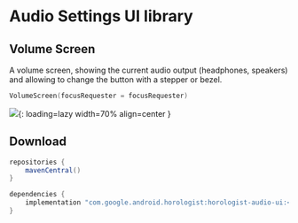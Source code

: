 # Audio Settings UI library

## Volume Screen

A volume screen, showing the current audio output (headphones, speakers) and
allowing to change the button with a stepper or bezel.

```kotlin
VolumeScreen(focusRequester = focusRequester)
```

![](volume_screen.png){: loading=lazy width=70% align=center }

## Download

```groovy
repositories {
    mavenCentral()
}

dependencies {
    implementation "com.google.android.horologist:horologist-audio-ui:<version>"
}
```
